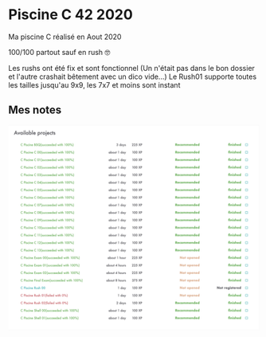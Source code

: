 # Piscine C 42 2020

Ma piscine C réalisé en Aout 2020

100/100 partout sauf en rush 🤓

Les rushs ont été fix et sont fonctionnel
(Un n'était pas dans le bon dossier et l'autre crashait bêtement avec un dico vide...)
Le Rush01 supporte toutes les tailles jusqu'au 9x9, les 7x7 et moins sont instant

## Mes notes
![Image](https://github.com/ttranche/Piscine-C-42-2020/blob/master/notes.png?raw=true)
